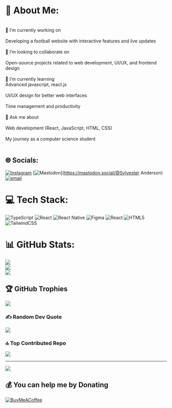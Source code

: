 # 💫 About Me:
<br>🔭 I’m currently working on<br><br>Developing a football website with interactive features and live updates<br><br>🤝 I’m looking to collaborate on<br><br>Open-source projects related to web development, UI/UX, and frontend design<br><br>🌱 I’m currently learning<br>Advanced javascript, react.js<br><br>UI/UX design for better web interfaces<br><br>Time management and productivity<br><br>💬 Ask me about<br><br>Web development (React, JavaScript, HTML, CSS)<br><br>My journey as a computer science student<br><br>


## 🌐 Socials:
[![Instagram](https://img.shields.io/badge/Instagram-%23E4405F.svg?logo=Instagram&logoColor=white)](https://instagram.com/s.anderson) [![Mastodon](https://img.shields.io/badge/-MASTODON-%232B90D9?logo=mastodon&logoColor=white)](https://mastodon.social/@Sylvester Anderson) [![email](https://img.shields.io/badge/Email-D14836?logo=gmail&logoColor=white)](mailto:sylvesteranderson726t@gmail.com) 

# 💻 Tech Stack:
![TypeScript](https://img.shields.io/badge/typescript-%23007ACC.svg?style=for-the-badge&logo=typescript&logoColor=white) ![React](https://img.shields.io/badge/react-%2320232a.svg?style=for-the-badge&logo=react&logoColor=%2361DAFB) ![React Native](https://img.shields.io/badge/react_native-%2320232a.svg?style=for-the-badge&logo=react&logoColor=%2361DAFB) ![Figma](https://img.shields.io/badge/figma-%23F24E1E.svg?style=for-the-badge&logo=figma&logoColor=white) ![React](https://img.shields.io/badge/react-%2320232a.svg?style=for-the-badge&logo=react&logoColor=%2361DAFB) ![HTML5](https://img.shields.io/badge/html5-%23E34F26.svg?style=for-the-badge&logo=html5&logoColor=white) ![TailwindCSS](https://img.shields.io/badge/tailwindcss-%2338B2AC.svg?style=for-the-badge&logo=tailwind-css&logoColor=white)
# 📊 GitHub Stats:
![](https://github-readme-stats.vercel.app/api?username=sylvesteranderz&theme=dark&hide_border=true&include_all_commits=false&count_private=false)<br/>
![](https://nirzak-streak-stats.vercel.app/?user=sylvesteranderz&theme=dark&hide_border=true)<br/>
![](https://github-readme-stats.vercel.app/api/top-langs/?username=sylvesteranderz&theme=dark&hide_border=true&include_all_commits=false&count_private=false&layout=compact)

## 🏆 GitHub Trophies
![](https://github-profile-trophy.vercel.app/?username=sylvesteranderz&theme=radical&no-frame=false&no-bg=false&margin-w=4)

### ✍️ Random Dev Quote
![](https://quotes-github-readme.vercel.app/api?type=horizontal&theme=radical)

### 🔝 Top Contributed Repo
![](https://github-contributor-stats.vercel.app/api?username=sylvesteranderz&limit=5&theme=dark&combine_all_yearly_contributions=true)

---
[![](https://visitcount.itsvg.in/api?id=sylvesteranderz&icon=0&color=0)](https://visitcount.itsvg.in)

  ## 💰 You can help me by Donating
  [![BuyMeACoffee](https://img.shields.io/badge/Buy%20Me%20a%20Coffee-ffdd00?style=for-the-badge&logo=buy-me-a-coffee&logoColor=black)](https://buymeacoffee.com/S.anderson) 

  
<!-- Proudly created with GPRM ( https://gprm.itsvg.in ) -->
